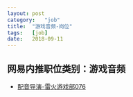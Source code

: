 ```yaml
---
layout:	post
category:	"job"
title:	"游戏音频-岗位"
tags:	[job]
date:	2018-09-11
---
```

## 网易内推职位类别：游戏音频
- [配音导演-雷火游戏部076](http://bole.netease.com/position/h5/detail.do?id=13201&rcode=D1O21582aT)
